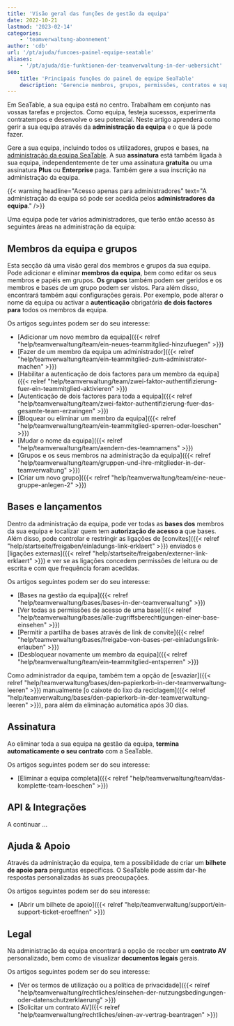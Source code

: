 ```yaml
---
title: 'Visão geral das funções de gestão da equipa'
date: 2022-10-21
lastmod: '2023-02-14'
categories:
    - 'teamverwaltung-abonnement'
author: 'cdb'
url: '/pt/ajuda/funcoes-painel-equipe-seatable'
aliases:
    - '/pt/ajuda/die-funktionen-der-teamverwaltung-in-der-uebersicht'
seo:
    title: 'Principais funções do painel de equipe SeaTable'
    description: 'Gerencie membros, grupos, permissões, contratos e suporte de forma centralizada: tudo sobre o painel de equipe SeaTable.'
---
```


Em SeaTable, a sua equipa está no centro. Trabalham em conjunto nas vossas tarefas e projectos. Como equipa, festeja sucessos, experimenta contratempos e desenvolve o seu potencial. Neste artigo aprenderá como gerir a sua equipa através da **administração da equipa** e o que lá pode fazer.

Gere a sua equipa, incluindo todos os utilizadores, grupos e bases, na [administração da equipa SeaTable](https://account.seatable.com). A sua **assinatura** está também ligada à sua equipa, independentemente de ter uma assinatura **gratuita** ou uma assinatura **Plus** ou **Enterprise** paga. Também gere a sua inscrição na administração da equipa.

{{< warning  headline="Acesso apenas para administradores"  text="A administração da equipa só pode ser acedida pelos **administradores da equipa**." />}}

Uma equipa pode ter vários administradores, que terão então acesso às seguintes áreas na administração da equipa:

## Membros da equipa e grupos

Esta secção dá uma visão geral dos membros e grupos da sua equipa. Pode adicionar e eliminar **membros da equipa**, bem como editar os seus membros e papéis em grupos. **Os grupos** também podem ser geridos e os membros e bases de um grupo podem ser vistos. Para além disso, encontrará também aqui configurações gerais. Por exemplo, pode alterar o nome da equipa ou activar a **autenticação** obrigatória **de dois factores para** todos os membros da equipa.

Os artigos seguintes podem ser do seu interesse:

- [Adicionar um novo membro da equipa]({{< relref "help/teamverwaltung/team/ein-neues-teammitglied-hinzufuegen" >}})
- [Fazer de um membro da equipa um administrador]({{< relref "help/teamverwaltung/team/ein-teammitglied-zum-administrator-machen" >}})
- [Habilitar a autenticação de dois factores para um membro da equipa]({{< relref "help/teamverwaltung/team/zwei-faktor-authentifizierung-fuer-ein-teammitglied-aktivieren" >}})
- [Autenticação de dois factores para toda a equipa]({{< relref "help/teamverwaltung/team/zwei-faktor-authentifizierung-fuer-das-gesamte-team-erzwingen" >}})
- [Bloquear ou eliminar um membro da equipa]({{< relref "help/teamverwaltung/team/ein-teammitglied-sperren-oder-loeschen" >}})
- [Mudar o nome da equipa]({{< relref "help/teamverwaltung/team/aendern-des-teamnamens" >}})
- [Grupos e os seus membros na administração da equipa]({{< relref "help/teamverwaltung/team/gruppen-und-ihre-mitglieder-in-der-teamverwaltung" >}})
- [Criar um novo grupo]({{< relref "help/teamverwaltung/team/eine-neue-gruppe-anlegen-2" >}})

## Bases e lançamentos

Dentro da administração da equipa, pode ver todas as **bases dos** membros da sua equipa e localizar quem tem **autorização de acesso a** que bases. Além disso, pode controlar e restringir as ligações de [convites]({{< relref "help/startseite/freigaben/einladungs-link-erklaert" >}}) enviados e [ligações externas]({{< relref "help/startseite/freigaben/externer-link-erklaert" >}}) e ver se as ligações concedem permissões de leitura ou de escrita e com que frequência foram acedidas.

Os artigos seguintes podem ser do seu interesse:

- [Bases na gestão da equipa]({{< relref "help/teamverwaltung/bases/bases-in-der-teamverwaltung" >}})
- [Ver todas as permissões de acesso de uma base]({{< relref "help/teamverwaltung/bases/alle-zugriffsberechtigungen-einer-base-einsehen" >}})
- [Permitir a partilha de bases através de link de convite]({{< relref "help/teamverwaltung/bases/freigabe-von-bases-per-einladungslink-erlauben" >}})
- [Desbloquear novamente um membro da equipa]({{< relref "help/teamverwaltung/team/ein-teammitglied-entsperren" >}})

Como administrador da equipa, também tem a opção de [esvaziar]({{< relref "help/teamverwaltung/bases/den-papierkorb-in-der-teamverwaltung-leeren" >}}) manualmente [o caixote do lixo da reciclagem]({{< relref "help/teamverwaltung/bases/den-papierkorb-in-der-teamverwaltung-leeren" >}}), para além da eliminação automática após 30 dias.

## Assinatura

Ao eliminar toda a sua equipa na gestão da equipa, **termina automaticamente o seu contrato** com a SeaTable.

Os artigos seguintes podem ser do seu interesse:

- [Eliminar a equipa completa]({{< relref "help/teamverwaltung/team/das-komplette-team-loeschen" >}})

## API & Integrações

A continuar ...

## Ajuda & Apoio

Através da administração da equipa, tem a possibilidade de criar um **bilhete de apoio para** perguntas específicas. O SeaTable pode assim dar-lhe respostas personalizadas às suas preocupações.

Os artigos seguintes podem ser do seu interesse:

- [Abrir um bilhete de apoio]({{< relref "help/teamverwaltung/support/ein-support-ticket-eroeffnen" >}})

## Legal

Na administração da equipa encontrará a opção de receber um **contrato AV** personalizado, bem como de visualizar **documentos legais** gerais.

Os artigos seguintes podem ser do seu interesse:

- [Ver os termos de utilização ou a política de privacidade]({{< relref "help/teamverwaltung/rechtliches/einsehen-der-nutzungsbedingungen-oder-datenschutzerklaerung" >}})
- [Solicitar um contrato AV]({{< relref "help/teamverwaltung/rechtliches/einen-av-vertrag-beantragen" >}})
